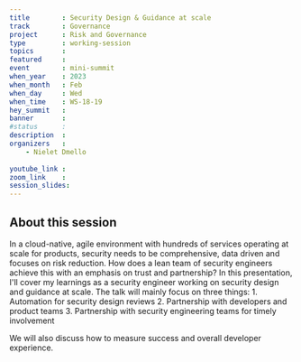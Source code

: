 ```yaml
---
title        : Security Design & Guidance at scale
track        : Governance
project      : Risk and Governance
type         : working-session
topics       : 
featured     :
event        : mini-summit
when_year    : 2023
when_month   : Feb
when_day     : Wed
when_time    : WS-18-19
hey_summit   : 
banner       : 
#status      : 
description  :
organizers   :
    - Nielet Dmello
       
youtube_link : 
zoom_link    : 
session_slides:
---
```




## About this session
In a cloud-native, agile environment with hundreds of services operating at scale for products, security needs to be comprehensive, data driven and focuses on risk reduction. How does a lean team of security engineers achieve this with an emphasis on trust and partnership? In this presentation, I'll cover my learnings as a security engineer working on security design and guidance at scale. The talk will mainly focus on three things: 1. Automation for security design reviews 2. Partnership with developers and product teams 3. Partnership with security engineering teams for timely involvement

We will also discuss how to measure success and overall developer experience.
